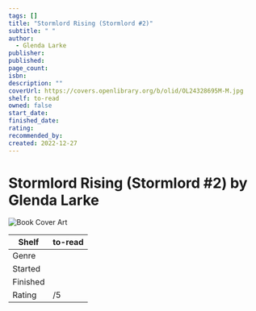 ```yaml
---
tags: []
title: "Stormlord Rising (Stormlord #2)"
subtitle: " "
author:
  - Glenda Larke
publisher: 
published: 
page_count: 
isbn: 
description: ""
coverUrl: https://covers.openlibrary.org/b/olid/OL24328695M-M.jpg
shelf: to-read
owned: false
start_date: 
finished_date: 
rating: 
recommended_by: 
created: 2022-12-27
---
```


# Stormlord Rising (Stormlord #2) by Glenda Larke

![Book Cover Art](https://covers.openlibrary.org/b/olid/OL24328695M-M.jpg)

| Shelf | to-read |
| --- | --- |
| Genre |  |
| Started |  |
| Finished |  |
| Rating | /5 |

